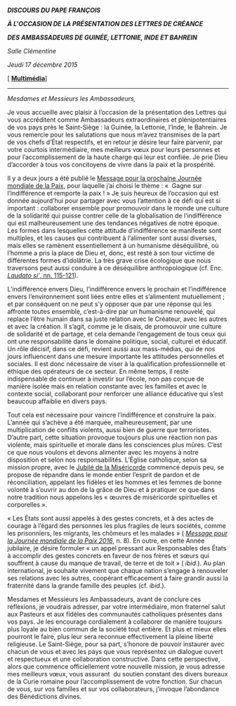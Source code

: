 ***DISCOURS DU PAPE FRANÇOIS***

***À L'OCCASION DE LA PRÉSENTATION DES LETTRES DE CRÉANCE***

***DES AMBASSADEURS DE GUINÉE, LETTONIE, INDE ET BAHREIN***

*Salle Clémentine*

*Jeudi 17 décembre 2015*

[ **[Multimédia](http://w2.vatican.va/content/francesco/fr/events/event.dir.html/content/vaticanevents/fr/2015/12/17/ambasciatori.html)**]

* * *

*Mesdames et Messieurs les Ambassadeurs,*

Je vous accueille avec plaisir à l’occasion de la présentation des Lettres qui vous accréditent comme Ambassadeurs extraordinaires et plénipotentiaires de vos pays près le Saint-Siège : la Guinée, la Lettonie, l’Inde, le Bahrein. Je vous remercie pour les salutations que nous m’avez transmises de la part de vos chefs d’État respectifs, et en retour je désire leur faire parvenir, par votre courtois intermédiaire, mes meilleurs vœux pour leurs personnes et pour l’accomplissement de la haute charge qui leur est confiée. Je prie Dieu d’accorder à tous vos concitoyens de vivre dans la paix et la prospérité.

Il y a deux jours a été publié le [Message pour la prochaine Journée mondiale de la Paix](http://w2.vatican.va/content/francesco/fr/messages/peace/documents/papa-francesco_20151208_messaggio-xlix-giornata-mondiale-pace-2016.html), pour laquelle j’ai choisi le thème : «  Gagne sur l’indifférence et remporte la paix ! » Je suis heureux de l’occasion qui est donnée aujourd’hui pour partager avec vous l’attention à ce défi qui est si important : collaborer ensemble pour promouvoir dans le monde une culture de la solidarité qui puisse contrer celle de la globalisation de l’indifférence qui est malheureusement une des tendances négatives de notre époque. Les formes dans lesquelles cette attitude d’indifférence se manifeste sont multiples, et les causes qui contribuent à l’alimenter sont aussi diverses, mais elles se ramènent essentiellement à un humanisme déséquilibré, où l’homme a pris la place de Dieu et, donc, est resté à son tour victime de différentes formes d’idolâtrie. La très grave crise écologique que nous traversons peut aussi conduire à ce déséquilibre anthropologique (cf. Enc. [*Laudato si’*, nn. 115-121](http://w2.vatican.va/content/francesco/fr/encyclicals/documents/papa-francesco_20150524_enciclica-laudato-si.html#115.)).

L’indifférence envers Dieu, l’indifférence envers le prochain et l’indifférence envers l’environnement sont liées entre elles et s’alimentent mutuellement ; et par conséquent on ne peut s’y opposer que par une réponse qui les affronte toutes ensemble, c’est-à-dire par un humanisme renouvelé, qui replace l’être humain dans sa juste relation avec le Créateur, avec les autres et avec la création. Il s’agit, comme je le disais, de promouvoir une culture de solidarité et de partage, et cela demande l’engagement de tous ceux qui ont une responsabilité dans le domaine politique, social, culturel et éducatif. Un rôle décisif, dans ce défi, revient aussi aux mass-médias, qui de nos jours influencent dans une mesure importante les attitudes personnelles et sociales. Il est donc nécessaire de viser à la qualification professionnelle et éthique des opérateurs de ce secteur. En même temps, il reste indispensable de continuer à investir sur l’école, non pas conçue de manière isolée mais en relation constante avec les familles et avec le contexte social, collaborant pour renforcer une alliance éducative qui s’est beaucoup affaiblie en divers pays.

Tout cela est nécessaire pour vaincre l’indifférence et construire la paix. L’année qui s’achève a été marquée, malheureusement, par une multiplication de conflits violents, aussi bien de guerre que terroristes. D’autre part, cette situation provoque toujours plus une réaction non pas violente, mais spirituelle et morale dans les consciences plus mûres. C’est ce que nous voulons et devons alimenter avec les moyens à notre disposition et selon nos responsabilités. L’Église catholique, selon sa mission propre, avec le [Jubilé de la Miséricorde](http://www.iubilaeummisericordiae.va/content/gdm/fr.html) commencé depuis peu, se propose de répandre dans le monde entier l’esprit de pardon et de réconciliation, appelant les fidèles et les hommes et les femmes de bonne volonté à s’ouvrir au don de la grâce de Dieu et à pratiquer ce que dans notre tradition nous appelons les « œuvres de miséricorde spirituelles et corporelles ».

« Les États sont aussi appelés à des gestes concrets, et à des actes de courage à l’égard des personnes les plus fragiles de leurs sociétés, comme les prisonniers, les migrants, les chômeurs et les malades » ( *[Message pour la Journée mondiale de la Paix 2016](http://w2.vatican.va/content/francesco/fr/messages/peace/documents/papa-francesco_20151208_messaggio-xlix-giornata-mondiale-pace-2016.html)*, n. 8). En outre, en cette Année jubilaire, je désire formuler « un appel pressant aux Responsables des États à accomplir des gestes concrets en faveur de nos frères et sœurs qui souffrent à cause du manque de travail, de terre et de toit » ( *ibid.*). Au plan international, je souhaite vivement que chaque nation s’engage à renouveler ses relations avec les autres, coopérant efficacement à faire grandir aussi la fraternité dans la grande famille des peuples (cf. *ibid*.).

Mesdames et Messieurs les Ambassadeurs, avant de conclure ces réflexions, je voudrais adresser, par votre intermédiaire, mon fraternel salut aux Pasteurs et aux fidèles des communautés catholiques présentes dans vos pays. Je les encourage cordialement à collaborer de manière toujours plus loyale au bien commun de la société tout entière. Et plus et mieux elles pourront le faire, plus leur sera reconnue effectivement la pleine liberté religieuse. Le Saint-Siège, pour sa part, s’honore de pouvoir instaurer avec chacun de vous et avec les pays que vous représentez un dialogue ouvert et respectueux et une collaboration constructive. Dans cette perspective, alors que commence officiellement votre nouvelle mission, je vous adresse mes meilleurs vœux, vous assurant  du soutien constant des divers bureaux de la Curie romaine pour l’accomplissement de votre fonction. Sur chacun de vous, sur vos familles et sur vos collaborateurs, j’invoque l’abondance des Bénédictions divines.